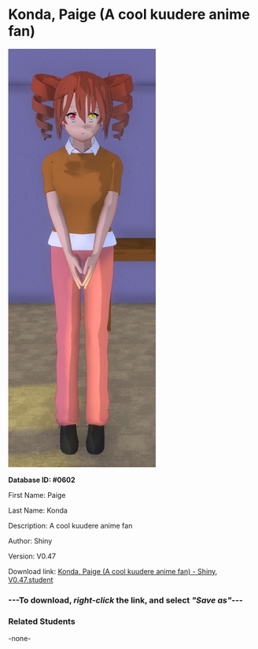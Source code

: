 # Konda, Paige (A cool kuudere anime fan)

<img src="Files/Images/Konda, Paige (A cool kuudere anime fan).png" title="Konda, Paige (A cool kuudere anime fan) - Shiny, V0.47">

**Database ID: #0602**

First Name: Paige

Last Name: Konda

Description: A cool kuudere anime fan

Author: Shiny

Version: V0.47

Download link: <a href="https://raw.githubusercontent.com/Arbiter1223/Daigaku-Gurashi-Custom-Students/master/Files/Studen%20Files/Konda%2C%20Paige%20(A%20cool%20kuudere%20anime%20fan)%20-%20Shiny%2C%20V0.47.student">Konda, Paige (A cool kuudere anime fan) - Shiny, V0.47.student</a>

### ---**To download, _right-click_ the link, and select _"Save as"_**---

### Related Students

-none-
